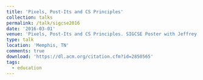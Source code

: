 ```yaml
---
title: 'Pixels, Post-Its and CS Principles'
collection: talks
permalink: /talk/sigcse2016
date: '2016-03-01'
venue: 'Pixels, Post-Its and CS Principles. SIGCSE Poster with Jeffrey L. Popyack.'
type: talk
location: 'Memphis, TN'
comments: true
download: 'https://dl.acm.org/citation.cfm?id=2850565'
tags:
  - education
---
```



